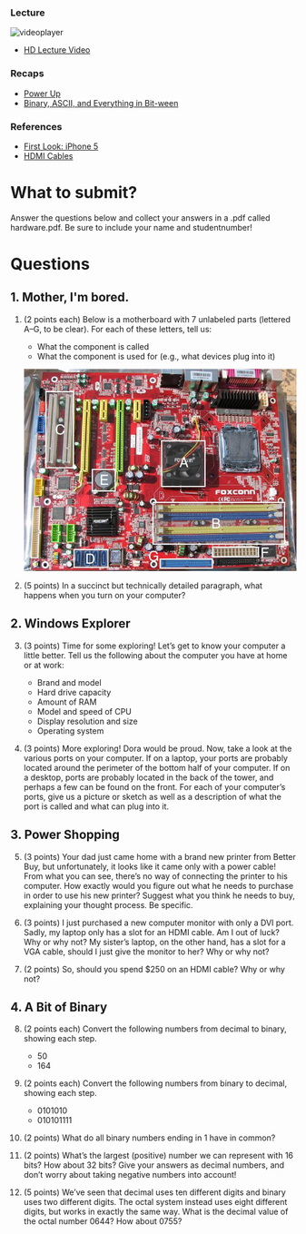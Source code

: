 ### Lecture <!-- pset1 Hardware -->
![videoplayer]("http://cdn.computerscience1.net/2013/spring/lectures/1/lecture1-360p.mp4")
* [HD Lecture Video](http://cse1.net/video?v=lectures/1/lecture1)

### Recaps
* [Power Up](http://cse1.net/recaps/1-powerup.html)
* [Binary, ASCII, and Everything in Bit-ween](http://cse1.net/recaps/2-binary.html)

### References
* [First Look: iPhone 5](https://www.youtube.com/watch?v=rdIWKytq_q4)
* [HDMI Cables](https://www.mint.com/blog/trends/the-rip1/)

# What to submit?
Answer the questions below and collect your answers in a .pdf called hardware.pdf. Be sure to include your name and studentnumber!

# Questions

## 1. Mother, I'm bored.
1. (2 points each) Below is a motherboard with 7 unlabeled parts (lettered A–G, to be clear). For each of these letters, tell us:
    * What the component is called
    * What the component is used for (e.g., what devices plug into it)

    ![Motherboard!](pset11.png)

2. (5 points) In a succinct but technically detailed paragraph, what happens when you turn on your
computer?

## 2. Windows Explorer
3. (3 points) Time for some exploring! Let’s get to know your computer a little better. Tell us the
following about the computer you have at home or at work:
    * Brand and model
    * Hard drive capacity
    * Amount of RAM
    * Model and speed of CPU
    * Display resolution and size
    * Operating system

4. (3 points) More exploring! Dora would be proud. Now, take a look at the various ports on
your computer. If on a laptop, your ports are probably located around the perimeter of the bottom
half of your computer. If on a desktop, ports are probably located in the back of the tower,
and perhaps a few can be found on the front. For each of your computer’s ports, give us a picture or
sketch as well as a description of what the port is called and what can plug into it.

## 3. Power Shopping
5. (3 points) Your dad just came home with a brand new printer from Better Buy, but unfortunately,
it looks like it came only with a power cable! From what you can see, there’s no way of connecting
the printer to his computer. How exactly would you figure out what he needs to purchase in order
to use his new printer? Suggest what you think he needs to buy, explaining your thought process.
Be specific.

6. (3 points) I just purchased a new computer monitor with only a DVI port. Sadly, my laptop
only has a slot for an HDMI cable. Am I out of luck? Why or why not? My sister’s laptop, on the
other hand, has a slot for a VGA cable, should I just give the monitor to her? Why or why not?

7. (2 points) So, should you spend $250 on an HDMI cable? Why or why not?

## 4. A Bit of Binary
8. (2 points each) Convert the following numbers from decimal to binary, showing each step.
    * 50
    * 164

9. (2 points each) Convert the following numbers from binary to decimal, showing each step.
    * 0101010
    * 010101111

10. (2 points) What do all binary numbers ending in 1 have in common?

11. (2 points) What’s the largest (positive) number we can represent with 16 bits? How about
32 bits? Give your answers as decimal numbers, and don’t worry about taking negative numbers
into account!

12. (5 points) We’ve seen that decimal uses ten different digits and binary uses two different digits.
The octal system instead uses eight different digits, but works in exactly the same way. What is the
decimal value of the octal number 0644? How about 0755?
